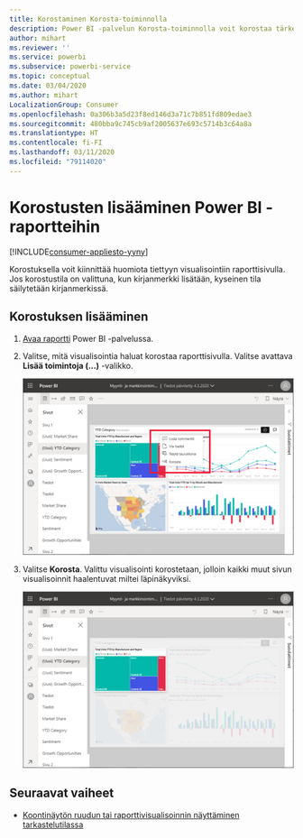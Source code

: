```yaml
---
title: Korostaminen Korosta-toiminnolla
description: Power BI -palvelun Korosta-toiminnolla voit korostaa tärkeitä tietoja ja oivalluksia.
author: mihart
ms.reviewer: ''
ms.service: powerbi
ms.subservice: powerbi-service
ms.topic: conceptual
ms.date: 03/04/2020
ms.author: mihart
LocalizationGroup: Consumer
ms.openlocfilehash: 0a306b3a5d23f8ed146d3a71c7b851fd809edae3
ms.sourcegitcommit: 480bba9c745cb9af2005637e693c5714b3c64a8a
ms.translationtype: HT
ms.contentlocale: fi-FI
ms.lasthandoff: 03/11/2020
ms.locfileid: "79114020"
---
```

# <a name="add-spotlights-to-power-bi-reports"></a>Korostusten lisääminen Power BI -raportteihin

[!INCLUDE[consumer-appliesto-yyny](../includes/consumer-appliesto-yyny.md)]

Korostuksella voit kiinnittää huomiota tiettyyn visualisointiin raporttisivulla.  Jos korostustila on valittuna, kun kirjanmerkki lisätään, kyseinen tila säilytetään kirjanmerkissä.

## <a name="add-a-spotlight"></a>Korostuksen lisääminen

1. [Avaa raportti](end-user-report-open.md) Power BI -palvelussa.

2. Valitse, mitä visualisointia haluat korostaa raporttisivulla. Valitse avattava **Lisää toimintoja (...)** -valikko.  

    ![Korostus- ja tarkastelutilojen vertailu](media/end-user-spotlight/power-bi-spotlight.png)

3. Valitse **Korosta**. Valittu visualisointi korostetaan, jolloin kaikki muut sivun visualisoinnit haalentuvat miltei läpinäkyviksi. 

    ![Korostustila](media/end-user-spotlight/power-bi-spotlighted.png)



## <a name="next-steps"></a>Seuraavat vaiheet

* [Koontinäytön ruudun tai raporttivisualisoinnin näyttäminen tarkastelutilassa](end-user-focus.md)

